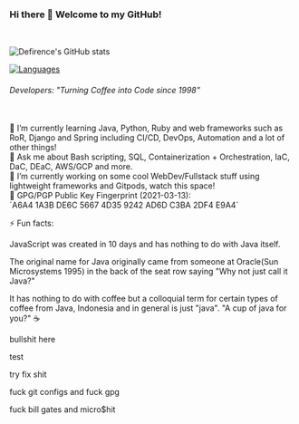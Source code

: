 ### Hi there 👋 Welcome to my GitHub!
<br>

![Defirence's GitHub stats](https://github-readme-stats.vercel.app/api?username=defirence&show_icons=true&theme=dark)

[![Languages](https://github-readme-stats.vercel.app/api/top-langs/?username=defirence&layout=compact&theme=dark)](https://github.com/anuraghazra/github-readme-stats)

###### Developers: "Turning Coffee into Code since 1998"
<br>
🌱 I’m currently learning Java, Python, Ruby and web frameworks such as RoR, Django and Spring including CI/CD, DevOps, Automation and a lot of other things!
<br>
💬 Ask me about Bash scripting, SQL, Containerization + Orchestration, IaC, DaC, DEaC, AWS/GCP and more.
<br>
🔭 I’m currently working on some cool WebDev/Fullstack stuff using lightweight frameworks and Gitpods, watch this space!
<br>
🔑 GPG/PGP Public Key Fingerprint (2021-03-13): 
<br>
`A6A4 1A3B DE6C 5667 4D35  9242 AD6D C3BA 2DF4 E9A4`
<br>

⚡ Fun facts:

JavaScript was created in 10 days and has nothing to do with Java itself.

The original name for Java originally came from someone at Oracle(Sun Microsystems 1995) in the back of the seat row saying "Why not just call it Java?" 

It has nothing to do with coffee but a colloquial term for certain types of coffee from Java, Indonesia and in general is just "java". "A cup of java for you?" ☕

bullshit here

test

try fix shit

fuck git configs and fuck gpg

fuck bill gates and micro$hit